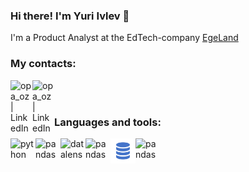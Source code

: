 ### Hi there! I'm Yuri Ivlev 👋
I'm a Product Analyst at the EdTech-company [EgeLand](https://el-ed.ru/)

### My contacts:
[<img align="left" alt="opa_oz | LinkedIn" width="35px" src="https://img.icons8.com/?size=512&id=9R1sV3QvY18K&format=png" />](https://t.me/yuriy_ivlev)
[<img align="left" alt="opa_oz | LinkedIn" width="35px" src="https://img.icons8.com/?size=512&id=124377&format=png" />](mailto:ivlev1305@gmail.com)

<br />
<br />

### Languages and tools:
<img align="left" alt="python" width="40px" src="https://cdn.jsdelivr.net/gh/devicons/devicon/icons/python/python-original-wordmark.svg" />
<img align="left" alt="pandas" width="40px" src="https://cdn.jsdelivr.net/gh/devicons/devicon/icons/postgresql/postgresql-original.svg" />
<img align="left" alt="datalens" width="40px" src="https://static5.tgstat.ru/channels/_0/52/52b6c26fbd94eaf5dd1bd68b116b05b9.jpg" />
<img align="left" alt="pandas" width="40px" src="https://cdn.jsdelivr.net/gh/devicons/devicon/icons/jupyter/jupyter-original-wordmark.svg" />
<img align="left" alt="jupiter" width="40px" src="https://raw.githubusercontent.com/github/explore/80688e429a7d4ef2fca1e82350fe8e3517d3494d/topics/sql/sql.png" />
<img align="left" alt="pandas" width="40px" src="https://cdn.jsdelivr.net/gh/devicons/devicon/icons/pandas/pandas-original-wordmark.svg" />
<img align="left" alt="" width="40px" src="https://seaborn.pydata.org/_images/logo-tall-lightbg.svg" />
<img align="left" alt="" width="40px" src="https://matplotlib.org/stable/_images/sphx_glr_logos2_001.png" />
<img align="left" alt="" width="40px" src="https://seeklogo.com/images/S/scipy-logo-7D9F267684-seeklogo.com.png" />
<img align="left" alt="" width="40px" src="https://img.icons8.com/?size=512&id=9Kvi1p1F0tUo&format=png" />
<img align="left" alt="" width="40px" src="https://dbeaver.io/wp-content/uploads/2015/09/beaver-head.png" />

<br />
<br />
